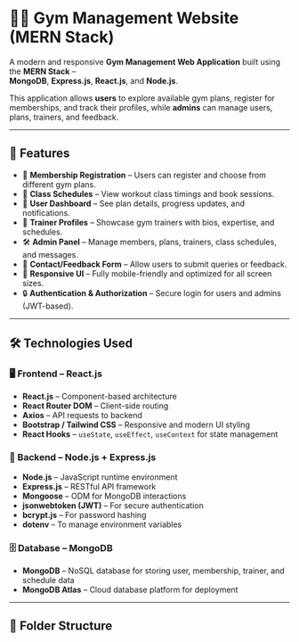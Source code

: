 # 🏋️‍♂️ Gym Management Website (MERN Stack)

A modern and responsive **Gym Management Web Application** built using the **MERN Stack** –  
**MongoDB**, **Express.js**, **React.js**, and **Node.js**.

This application allows **users** to explore available gym plans, register for memberships, and track their profiles, while **admins** can manage users, plans, trainers, and feedback.

---

## 🚀 Features

- 🧾 **Membership Registration** – Users can register and choose from different gym plans.
- 📅 **Class Schedules** – View workout class timings and book sessions.
- 👤 **User Dashboard** – See plan details, progress updates, and notifications.
- 💪 **Trainer Profiles** – Showcase gym trainers with bios, expertise, and schedules.
- 🛠️ **Admin Panel** – Manage members, plans, trainers, class schedules, and messages.
- 💬 **Contact/Feedback Form** – Allow users to submit queries or feedback.
- 📱 **Responsive UI** – Fully mobile-friendly and optimized for all screen sizes.
- 🔒 **Authentication & Authorization** – Secure login for users and admins (JWT-based).

---

## 🛠️ Technologies Used

### 🖥️ Frontend – React.js

- **React.js** – Component-based architecture
- **React Router DOM** – Client-side routing
- **Axios** – API requests to backend
- **Bootstrap / Tailwind CSS** – Responsive and modern UI styling
- **React Hooks** – `useState`, `useEffect`, `useContext` for state management

### 🔗 Backend – Node.js + Express.js

- **Node.js** – JavaScript runtime environment
- **Express.js** – RESTful API framework
- **Mongoose** – ODM for MongoDB interactions
- **jsonwebtoken (JWT)** – For secure authentication
- **bcrypt.js** – For password hashing
- **dotenv** – To manage environment variables

### 🗄️ Database – MongoDB

- **MongoDB** – NoSQL database for storing user, membership, trainer, and schedule data
- **MongoDB Atlas** – Cloud database platform for deployment

---

## 📁 Folder Structure


